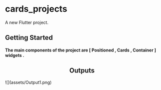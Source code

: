 # cards_projects

A new Flutter project.

## Getting Started

<h4> The main components of the project are [ Positioned , Cards , Container ] widgets .</h4> 
<center><h2>Outputs</h2></center>
![](assets/Output1.png)
